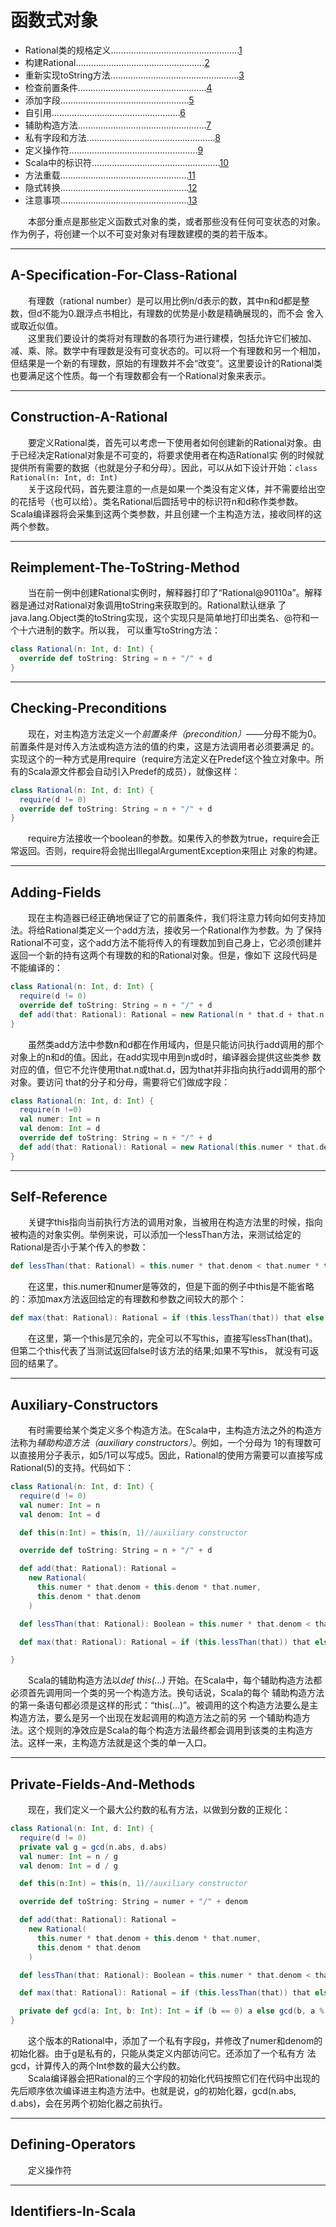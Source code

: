 # 函数式对象    
- Rational类的规格定义...................................................[1](#A-Specification-For-Class-Rational)
- 构建Rational...................................................[2](#Construction-A-Rational)
- 重新实现toString方法...................................................[3](#Reimplement-The-ToString-Method)
- 检查前置条件...................................................[4](#Checking-Preconditions)
- 添加字段...................................................[5](#Adding-Fields)
- 自引用...................................................[6](#Self-Reference)
- 辅助构造方法...................................................[7](#Auxiliary-Constructors)
- 私有字段和方法...................................................[8](#Private-Fields-And-Methods)
- 定义操作符...................................................[9](#Defining-Operators)
- Scala中的标识符...................................................[10](#Identifiers-In-Scala)
- 方法重载...................................................[11](#Method-Overloading)
- 隐式转换...................................................[12](#Implicit-Conversions)
- 注意事项...................................................[13](#A-Word-Of-Caution)    

　　本部分重点是那些定义函数式对象的类，或者那些没有任何可变状态的对象。作为例子，将创建一个以不可变对象对有理数建模的类的若干版本。     

***    
## A-Specification-For-Class-Rational
　　有理数（rational number）是可以用比例n/d表示的数，其中n和d都是整数，但d不能为0.跟浮点书相比，有理数的优势是小数是精确展现的，而不会
舍入或取近似值。    
　　这里我们要设计的类将对有理数的各项行为进行建模，包括允许它们被加、减、乘、除。数学中有理数是没有可变状态的。可以将一个有理数和另一个相加，
但结果是一个新的有理数，原始的有理数并不会“改变”。这里要设计的Rational类也要满足这个性质。每一个有理数都会有一个Rational对象来表示。    

***    

## Construction-A-Rational    
　　要定义Rational类，首先可以考虑一下使用者如何创建新的Rational对象。由于已经决定Rational对象是不可变的，将要求使用者在构造Rational实
例的时候就提供所有需要的数据（也就是分子和分母）。因此，可以从如下设计开始：`class Rational(n: Int, d: Int)`    
　　关于这段代码，首先要注意的一点是如果一个类没有定义体，并不需要给出空的花括号（也可以给）。类名Rational后圆括号中的标识符n和d称作类参数。
Scala编译器将会采集到这两个类参数，并且创建一个主构造方法，接收同样的这两个参数。    

***    
## Reimplement-The-ToString-Method    
　　当在前一例中创建Rational实例时，解释器打印了“Rational@90110a”。解释器是通过对Rational对象调用toString来获取到的。Rational默认继承
了java.lang.Object类的toString实现，这个实现只是简单地打印出类名、@符和一个十六进制的数字。所以我， 可以重写toString方法：    
```scala
class Rational(n: Int, d: Int) {
  override def toString: String = n + "/" + d
}
```    

***
## Checking-Preconditions    
　　现在，对主构造方法定义一个*前置条件（precondition）*——分母不能为0。前置条件是对传入方法或构造方法的值的约束，这是方法调用者必须要满足
的。实现这个的一种方式是用require（require方法定义在Predef这个独立对象中。所有的Scala源文件都会自动引入Predef的成员），就像这样：    
```scala
class Rational(n: Int, d: Int) {
  require(d != 0)
  override def toString: String = n + "/" + d
}
```    
　　require方法接收一个boolean的参数。如果传入的参数为true，require会正常返回。否则，require将会抛出IllegalArgumentException来阻止
对象的构建。    

***    
## Adding-Fields    
　　现在主构造器已经正确地保证了它的前置条件，我们将注意力转向如何支持加法。将给Rational类定义一个add方法，接收另一个Rational作为参数。为
了保持Rational不可变，这个add方法不能将传入的有理数加到自己身上，它必须创建并返回一个新的持有这两个有理数的和的Rational对象。但是，像如下
这段代码是不能编译的：    
```scala
class Rational(n: Int, d: Int) {
  require(d != 0)
  override def toString: String = n + "/" + d
  def add(that: Rational): Rational = new Rational(n * that.d + that.n * d, d * that.d)
}
```    
　　虽然类add方法中参数n和d都在作用域内，但是只能访问执行add调用的那个对象上的n和d的值。因此，在add实现中用到n或d时，编译器会提供这些类参
数对应的值，但它不允许使用that.n或that.d，因为that并非指向执行add调用的那个对象。要访问 that的分子和分母，需要将它们做成字段：    
```scala
class Rational(n: Int, d: Int) {
  require(n !=0)
  val numer: Int = n
  val denom: Int = d
  override def toString: String = n + "/" + d
  def add(that: Rational): Rational = new Rational(this.numer * that.denom + that.numer * this.denom, this.denom * that.denom)
}
```    

***    

## Self-Reference    
　　关键字this指向当前执行方法的调用对象，当被用在构造方法里的时候，指向被构造的对象实例。举例来说，可以添加一个lessThan方法，来测试给定的
Rational是否小于某个传入的参数：    
```scala
def lessThan(that: Rational) = this.numer * that.denom < that.numer * this.denom
```    
　　在这里，this.numer和numer是等效的，但是下面的例子中this是不能省略的：添加max方法返回给定的有理数和参数之间较大的那个：    
```scala
def max(that: Rational): Rational = if (this.lessThan(that)) that else this
```    
　　在这里，第一个this是冗余的，完全可以不写this，直接写lessThan(that)。但第二个this代表了当测试返回false时该方法的结果;如果不写this，
就没有可返回的结果了。    

***    

## Auxiliary-Constructors    
　　有时需要给某个类定义多个构造方法。在Scala中，主构造方法之外的构造方法称为*辅助构造方法（auxiliary constructors）*。例如，一个分母为
1的有理数可以直接用分子表示，如5/1可以写成5。因此，Rational的使用方需要可以直接写成Rational(5)的支持。代码如下：    
```scala
class Rational(n: Int, d: Int) {
  require(d != 0)
  val numer: Int = n
  val denom: Int = d

  def this(n:Int) = this(n, 1)//auxiliary constructor

  override def toString: String = n + "/" + d

  def add(that: Rational): Rational =
    new Rational(
      this.numer * that.denom + this.denom * that.numer,
      this.denom * that.denom
    )

  def lessThan(that: Rational): Boolean = this.numer * that.denom < that.numer * this.denom

  def max(that: Rational): Rational = if (this.lessThan(that)) that else this

}
```    
　　Scala的辅助构造方法以*def this(...)* 开始。在Scala中，每个辅助构造方法都必须首先调用同一个类的另一个构造方法。换句话说，Scala的每个
辅助构造方法的第一条语句都必须是这样的形式：“this(...)”。被调用的这个构造方法要么是主构造方法，要么是另一个出现在发起调用的构造方法之前的另
一个辅助构造方法。这个规则的净效应是Scala的每个构造方法最终都会调用到该类的主构造方法。这样一来，主构造方法就是这个类的单一入口。     

***    

## Private-Fields-And-Methods    
　　现在，我们定义一个最大公约数的私有方法，以做到分数的正规化：    
```scala
class Rational(n: Int, d: Int) {
  require(d != 0)
  private val g = gcd(n.abs, d.abs)
  val numer: Int = n / g
  val denom: Int = d / g

  def this(n:Int) = this(n, 1)//auxiliary constructor

  override def toString: String = numer + "/" + denom

  def add(that: Rational): Rational =
    new Rational(
      this.numer * that.denom + this.denom * that.numer,
      this.denom * that.denom
    )

  def lessThan(that: Rational): Boolean = this.numer * that.denom < that.numer * this.denom

  def max(that: Rational): Rational = if (this.lessThan(that)) that else this

  private def gcd(a: Int, b: Int): Int = if (b == 0) a else gcd(b, a % b)
}
```    
　　这个版本的Rational中，添加了一个私有字段g，并修改了numer和denom的初始化器。由于g是私有的，只能从类定义内部访问它。还添加了一个私有方
法gcd，计算传入的两个Int参数的最大公约数。    
　　Scala编译器会把Rational的三个字段的初始化代码按照它们在代码中出现的先后顺序依次编译进主构造方法中。也就是说，g的初始化器，gcd(n.abs,
d.abs)，会在另两个初始化器之前执行。    

***    

## Defining-Operators    
　　定义操作符    

***    

## Identifiers-In-Scala    
　　
